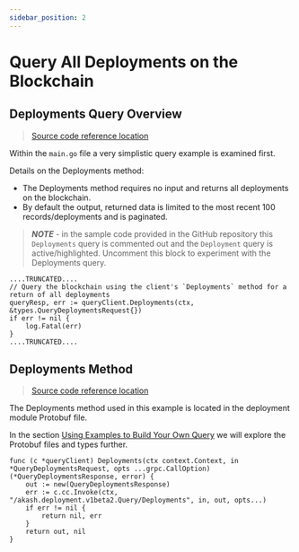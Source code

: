 ```yaml
---
sidebar_position: 2
---
```


# Query All Deployments on the Blockchain

## Deployments Query Overview

> [Source code reference location](https://github.com/chainzero/akash-client/blob/main/akashrpcclient\_queryonly/main.go)

Within the `main.go` file a very simplistic query example is examined first.

Details on the Deployments method:

* The Deployments method requires no input and returns all deployments on the blockchain.
* By default the output, returned data is limited to the most recent 100 records/deployments and is paginated.

> _**NOTE**_ - in the sample code provided in the GitHub repository this `Deployments` query is commented out and the `Deployment` query is active/highlighted.  Uncomment this block to experiment with the Deployments query.

```
....TRUNCATED....
// Query the blockchain using the client's `Deployments` method for a return of all deployments
queryResp, err := queryClient.Deployments(ctx, &types.QueryDeploymentsRequest{})
if err != nil {
	log.Fatal(err)
}
....TRUNCATED....
```

## Deployments Method&#x20;

> [Source code reference location](https://github.com/akash-network/node/blob/master/x/deployment/types/v1beta2/query.pb.go)

The Deployments method used in this example is located in the deployment module Protobuf file.

In the section [Using Examples to Build Your Own Query](./using-examples-to-build-your-own-query.md) we will explore the Protobuf files and types further.

```
func (c *queryClient) Deployments(ctx context.Context, in *QueryDeploymentsRequest, opts ...grpc.CallOption) (*QueryDeploymentsResponse, error) {
	out := new(QueryDeploymentsResponse)
	err := c.cc.Invoke(ctx, "/akash.deployment.v1beta2.Query/Deployments", in, out, opts...)
	if err != nil {
		return nil, err
	}
	return out, nil
}
```